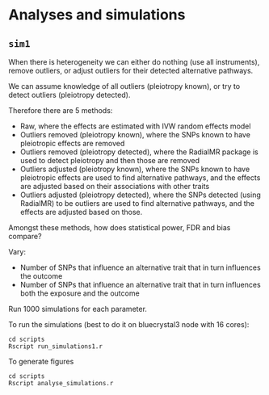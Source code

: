 # Analyses and simulations

## `sim1`

When there is heterogeneity we can either do nothing (use all instruments), remove outliers, or adjust outliers for their detected alternative pathways.

We can assume knowledge of all outliers (pleiotropy known), or try to detect outliers (pleiotropy detected).

Therefore there are 5 methods:

- Raw, where the effects are estimated with IVW random effects model
- Outliers removed (pleiotropy known), where the SNPs known to have pleiotropic effects are removed
- Outliers removed (pleiotropy detected), where the RadialMR package is used to detect pleiotropy and then those are removed
- Outliers adjusted (pleiotropy known), where the SNPs known to have pleiotropic effects are used to find alternative pathways, and the effects are adjusted based on their associations with other traits
- Outliers adjusted (pleiotropy detected), where the SNPs detected (using RadialMR) to be outliers are used to find alternative pathways, and the effects are adjusted based on those.

Amongst these methods, how does statistical power, FDR and bias compare?

Vary:

- Number of SNPs that influence an alternative trait that in turn influences the outcome
- Number of SNPs that influence an alternative trait that in turn influences both the exposure and the outcome

Run 1000 simulations for each parameter.

To run the simulations (best to do it on bluecrystal3 node with 16 cores):

```
cd scripts
Rscript run_simulations1.r
```

To generate figures

```
cd scripts
Rscript analyse_simulations.r
```


